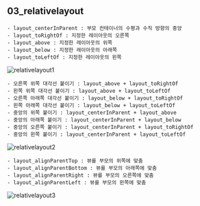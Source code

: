 ## 03_relativelayout
    - layout_centerInParent : 부모 컨테이너의 수평과 수직 방향의 중앙
    - layout_toRightOf : 지정한 레이아웃의 오른쪽
    - layout_above : 지정한 레이아웃의 위쪽
    - layout_below : 지정한 레이아웃의 아래쪽
    - layout_toLeftOf : 지정한 레이아웃의 왼쪽

![relativelayout1](https://user-images.githubusercontent.com/6762927/80863260-f5db9880-8cb5-11ea-9934-16ca89ca7283.png)

    - 오른쪽 위쪽 대각선 붙이기 : layout_above + layout_toRightOf
    - 왼쪽 위쪽 대각선 붙이기 : layout_above + layout_toLeftOf
    - 오른쪽 아래쪽 대각선 붙이기 : layout_below + layout_toRightOf
    - 왼쪽 아래쪽 대각선 붙이기 : layout_below + layout_toLeftOf
    - 중앙의 위쪽 붙이기 : layout_centerInParent + layout_above
    - 중앙의 아래쪽 붙이기 : layout_centerInParent + layout_below
    - 중앙의 오른쪽 붙이기 : layout_centerInParent + layout_toRightOf
    - 중앙의 왼쪽 붙이기 : layout_centerInParent + layout_toLeftOf

![relativelayout2](https://user-images.githubusercontent.com/6762927/80863261-f70cc580-8cb5-11ea-8038-5bb3cf1de6ed.png)
    
    - layout_alignParentTop : 뷰를 부모의 위쪽에 맞춤
    - layout_alignParentBottom : 뷰를 부모의 아래쪽에 맞춤
    - layout_alignParentRight : 뷰를 부모의 오른쪽에 맞춤
    - layout_alignParentLeft : 뷰를 부모의 왼쪽에 맞춤

![relativelayout3](https://user-images.githubusercontent.com/6762927/80863262-f7a55c00-8cb5-11ea-9b0b-eae32ba1a544.png)